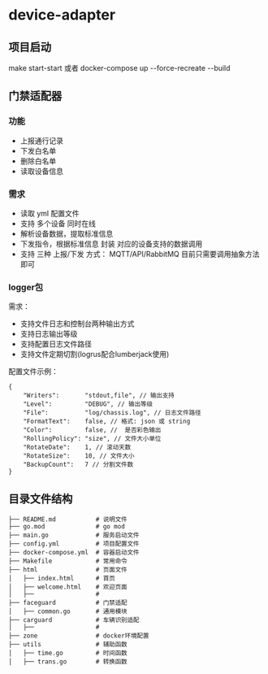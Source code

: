 # device-adapter

## 项目启动

make start-start
或者
docker-compose up --force-recreate --build 

## 门禁适配器

### 功能

- 上报通行记录
- 下发白名单
- 删除白名单
- 读取设备信息

### 需求

- 读取 yml 配置文件
- 支持 多个设备 同时在线
- 解析设备数据，提取标准信息
- 下发指令，根据标准信息 封装 对应的设备支持的数据调用
- 支持 三种 上报/下发 方式： MQTT/API/RabbitMQ 目前只需要调用抽象方法即可


### logger包

需求：
- 支持文件日志和控制台两种输出方式
- 支持日志输出等级
- 支持配置日志文件路径
- 支持文件定期切割(logrus配合lumberjack使用)

配置文件示例：
```
{
    "Writers":       "stdout,file", // 输出支持
    "Level":         "DEBUG", // 输出等级
    "File":          "log/chassis.log", // 日志文件路径
    "FormatText":    false, // 格式: json 或 string
    "Color":         false, //  是否彩色输出
    "RollingPolicy": "size", // 文件大小单位
    "RotateDate":    1, // 滚动天数
    "RotateSize":    10, // 文件大小
    "BackupCount":   7 // 分割文件数
}
```



## 目录文件结构

```
├── README.md           # 说明文件
├── go.mod              # go mod
├── main.go             # 服务启动文件
├── config.yml          # 项目配置文件
├── docker-compose.yml  # 容器启动文件
├── Makefile            # 常用命令
├── html                # 页面文件
│   ├── index.html      # 首页
│   ├── welcome.html    # 欢迎页面
│   ├──                 # 
├── faceguard           # 门禁适配
│   ├── common.go       # 通用模块
├── carguard            # 车辆识别适配
│   ├──                 # 
├── zone                # docker环境配置
├── utils               # 辅助函数
│   ├── time.go         # 时间函数
│   ├── trans.go        # 转换函数

```